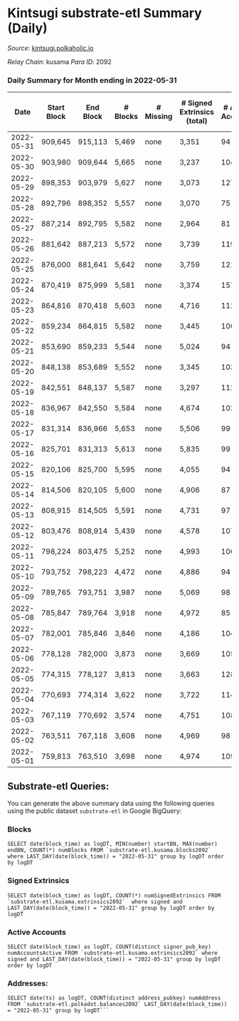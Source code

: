 # Kintsugi substrate-etl Summary (Daily)

_Source_: [kintsugi.polkaholic.io](https://kintsugi.polkaholic.io)

*Relay Chain*: kusama
*Para ID*: 2092



### Daily Summary for Month ending in 2022-05-31


| Date | Start Block | End Block | # Blocks | # Missing | # Signed Extrinsics (total) | # Active Accounts | # Addresses with Balances | # Events | # Transfers | # XCM Transfers In | # XCM Transfers Out |
| ---- | ----------- | --------- | -------- | --------- | --------------------------- | ----------------- | ------------------------- | -------- | ----------- | ------------------ | ------------------- |
| 2022-05-31 | 909,645 | 915,113 | 5,469 | none  | 3,351 | 94 | 8,038 | 42,613 | 65 ($37,965.34) | 46 ($42,975.78) | 66 ($20,864.02) |
| 2022-05-30 | 903,980 | 909,644 | 5,665 | none  | 3,237 | 104 | 8,034 | 43,819 | 47 ($37,753.20) | 67 ($28,843.53) | 69 ($19,655.21) |
| 2022-05-29 | 898,353 | 903,979 | 5,627 | none  | 3,073 | 127 | 8,028 | 43,104 | 27 ($6,721.95) | 16 ($2,620.83) | 26 ($6,507.68) |
| 2022-05-28 | 892,796 | 898,352 | 5,557 | none  | 3,070 | 75 | 8,026 | 42,734 | 34 ($12,871.71) | 44 ($19,130.69) | 45 ($121,962) |
| 2022-05-27 | 887,214 | 892,795 | 5,582 | none  | 2,964 | 81 | 8,024 | 42,941 | 58 ($49,573.08) | 54 ($38,348.30) | 73 ($37,738.62) |
| 2022-05-26 | 881,642 | 887,213 | 5,572 | none  | 3,739 | 119 | 8,021 | 43,881 | 53 ($19,470.78) | 36 ($26,417.51) | 44 ($8,513.65) |
| 2022-05-25 | 876,000 | 881,641 | 5,642 | none  | 3,759 | 121 | 8,015 | 44,132 | 40 ($21,318.77) | 20 ($5,347.92) | 38 ($13,867.92) |
| 2022-05-24 | 870,419 | 875,999 | 5,581 | none  | 3,374 | 157 | 8,012 | 43,334 | 46 ($31,577.61) | 34 ($48,707.36) | 66 ($39,475.73) |
| 2022-05-23 | 864,816 | 870,418 | 5,603 | none  | 4,716 | 112 | 8,009 | 45,207 | 33 ($83,786.22) | 26 ($49,871.93) | 37 ($31,982.37) |
| 2022-05-22 | 859,234 | 864,815 | 5,582 | none  | 3,445 | 100 | 8,003 | 43,288 | 25 ($142,086) | 14 ($5,212.09) | 21 ($17,431.63) |
| 2022-05-21 | 853,690 | 859,233 | 5,544 | none  | 5,024 | 94 | 8,000 | 44,856 | 30 ($39,394.89) | 22 ($23,015.04) | 53 ($30,979.08) |
| 2022-05-20 | 848,138 | 853,689 | 5,552 | none  | 3,345 | 103 | 7,998 | 42,768 | 25 ($19,052.58) | 20 ($24,196.88) | 31 ($28,641.01) |
| 2022-05-19 | 842,551 | 848,137 | 5,587 | none  | 3,297 | 112 | 7,993 | 43,438 | 49 ($30,929.73) | 58 ($70,849.16) | 99 ($24,172.52) |
| 2022-05-18 | 836,967 | 842,550 | 5,584 | none  | 4,674 | 102 | 7,989 | 44,666 | 30 ($19,018.70) | 21 ($44,287.96) | 23 ($30,055.27) |
| 2022-05-17 | 831,314 | 836,966 | 5,653 | none  | 5,506 | 99 | 7,986 | 46,369 | 37 ($25,082.24) | 32 ($37,466.67) | 47 ($20,011.43) |
| 2022-05-16 | 825,701 | 831,313 | 5,613 | none  | 5,835 | 99 | 7,969 | 46,364 | 28 ($35,454.86) | 17 ($41,364.85) | 23 ($6,250.35) |
| 2022-05-15 | 820,106 | 825,700 | 5,595 | none  | 4,055 | 94 | 7,966 | 44,274 | 29 ($22,657.51) | 35 ($45,499.26) | 35 ($29,785.08) |
| 2022-05-14 | 814,506 | 820,105 | 5,600 | none  | 4,906 | 87 | 7,961 | 45,231 | 24 ($15,367.94) | 26 ($72,231.20) | 32 ($113,540) |
| 2022-05-13 | 808,915 | 814,505 | 5,591 | none  | 4,731 | 97 | 7,959 | 44,813 | 42 ($64,220.48) | 26 ($7,883.15) | 47 ($12,690.17) |
| 2022-05-12 | 803,476 | 808,914 | 5,439 | none  | 4,578 | 107 | 7,955 | 44,158 | 36 ($15,431.61) | 77 ($62,316.09) | 95 ($50,090.48) |
| 2022-05-11 | 798,224 | 803,475 | 5,252 | none  | 4,993 | 106 | 7,950 | 43,392 | 48 ($76,021.46) | 75 ($359,007) | 47 ($61,834.39) |
| 2022-05-10 | 793,752 | 798,223 | 4,472 | none  | 4,886 | 94 | 7,946 | 37,166 | 20 ($7,169.14) | 24 ($42,109.76) | 26 ($13,653.10) |
| 2022-05-09 | 789,765 | 793,751 | 3,987 | none  | 5,069 | 98 | 7,945 | 33,967 | 32 ($18,175.93) | 25 ($26,830.02) | 29 ($21,745.68) |
| 2022-05-08 | 785,847 | 789,764 | 3,918 | none  | 4,972 | 85 | 7,942 | 33,256 | 25 ($10,594.89) | 15 ($9,682.35) | 22 ($13,562.84) |
| 2022-05-07 | 782,001 | 785,846 | 3,846 | none  | 4,186 | 104 | 7,935 | 31,896 | 29 ($21,580.30) | 38 ($377,498) | 35 ($368,068) |
| 2022-05-06 | 778,128 | 782,000 | 3,873 | none  | 3,669 | 105 | 7,928 | 31,771 | 43 ($69,102.65) | 28 ($448,152) | 30 ($49,734.34) |
| 2022-05-05 | 774,315 | 778,127 | 3,813 | none  | 3,663 | 128 | 7,922 | 31,187 | 20 ($10,160.25) | 22 ($26,574.43) | 32 ($54,423.49) |
| 2022-05-04 | 770,693 | 774,314 | 3,622 | none  | 3,722 | 114 | 7,922 | 30,063 | 48 ($714,578) | 44 ($57,501.11) | 59 ($112,656) |
| 2022-05-03 | 767,119 | 770,692 | 3,574 | none  | 4,751 | 108 | 7,914 | 30,849 | 45 ($43,338.59) | 18 ($26,336.67) | 27 ($19,816.10) |
| 2022-05-02 | 763,511 | 767,118 | 3,608 | none  | 4,969 | 98 | 7,894 | 31,343 | 40 ($92,025.07) | 33 ($66,053.09) | 46 ($30,151.06) |
| 2022-05-01 | 759,813 | 763,510 | 3,698 | none  | 4,974 | 109 | 7,887 | 32,069 | 28 ($73,730.74) | 42 ($68,535.93) | 49 ($51,282.66) |

## Substrate-etl Queries:
You can generate the above summary data using the following queries using the public dataset `substrate-etl` in Google BigQuery:


### Blocks
```
SELECT date(block_time) as logDT, MIN(number) startBN, MAX(number) endBN, COUNT(*) numBlocks FROM `substrate-etl.kusama.blocks2092`  where LAST_DAY(date(block_time)) = "2022-05-31" group by logDT order by logDT
```


### Signed Extrinsics
```
SELECT date(block_time) as logDT, COUNT(*) numSignedExtrinsics FROM `substrate-etl.kusama.extrinsics2092`  where signed and LAST_DAY(date(block_time)) = "2022-05-31" group by logDT order by logDT
```


### Active Accounts
```
SELECT date(block_time) as logDT, COUNT(distinct signer_pub_key) numAccountsActive FROM `substrate-etl.kusama.extrinsics2092` where signed and LAST_DAY(date(block_time)) = "2022-05-31" group by logDT order by logDT
```


### Addresses:
```
SELECT date(ts) as logDT, COUNT(distinct address_pubkey) numAddress FROM `substrate-etl.polkadot.balances2092` LAST_DAY(date(block_time)) = "2022-05-31" group by logDT```

